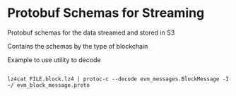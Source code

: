 # Protobuf Schemas for Streaming

Protobuf schemas for the data streamed and stored in S3

Contains the schemas by the type of blockchain


Example to use utility to decode

<code>
lz4cat FILE.block.lz4 | protoc-c --decode evm_messages.BlockMessage -I  ~/ evm_block_message.proto
</code>
